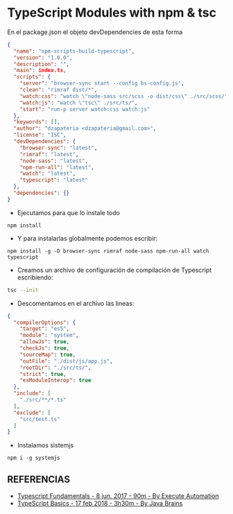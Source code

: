 # TypeScript Modules with npm &  tsc

En el package.json el objeto devDependencies de esta forma

```json
{
  "name": "npm-scripts-build-typescript",
  "version": "1.0.0",
  "description": "",
  "main": index.ts,
  "scripts": {
    "server": "browser-sync start --config bs-config.js",
    "clean": "rimraf dist/*",
    "watch:css": "watch \"node-sass src/scss -o dist/css\" ./src/scss/",
    "watch:js": "watch \"tsc\" ./src/ts/",
    "start": "run-p server watch:css watch:js"
  },
  "keywords": [],
  "author": "dzapateria <dzapateria@gmail.com>",
  "license": "ISC",
  "devDependencies": {
    "browser-sync": "latest",
    "rimraf": "latest",
    "node-sass": "latest",
    "npm-run-all": "latest",
    "watch": "latest",
    "typescript": "latest"
  },
  "dependencies": {}
}
```

- Ejecutamos para que lo instale todo

```shell
npm install
```

- Y para instalarlas globalmente podemos escribir:

```shell
npm install -g -D browser-sync rimraf node-sass npm-run-all watch typescript
```

- Creamos un archivo de configuración de compilación de Typescript escribiendo:

```bash
tsc --init
```

- Descomentamos en el archivo las lineas:

```json
{
  "compilerOptions": {
    "target": "es5",
    "module": "system",
    "allowJs": true,
    "checkJs": true,
    "sourceMap": true,
    "outFile": "./dist/js/app.js",
    "rootDir": "./src/ts/",
    "strict": true,
    "esModuleInterop": true
  },
  "include": [
    "./src/**/*.ts"
  ],
  "exclude": [
    "src/test.ts"
  ]
}
```

- Instalamos sistemjs

```
npm i -g systemjs
```



## REFERENCIAS

- [Typescript Fundamentals - 8 jun. 2017 - 90m - By Execute Automation](https://www.youtube.com/watch?v=vcrAGcUgcSM)
- [TypeScript Basics - 17 feb 2018 - 3h30m - By Java Brains](https://www.youtube.com/playlist?list=PLqq-6Pq4lTTanfgsbnFzfWUhhAz3tIezU)